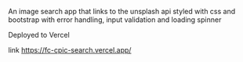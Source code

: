 An image search app that links to the unsplash api 
styled with css and bootstrap with error handling, 
input validation and loading spinner

Deployed to Vercel  

link https://fc-cpic-search.vercel.app/
